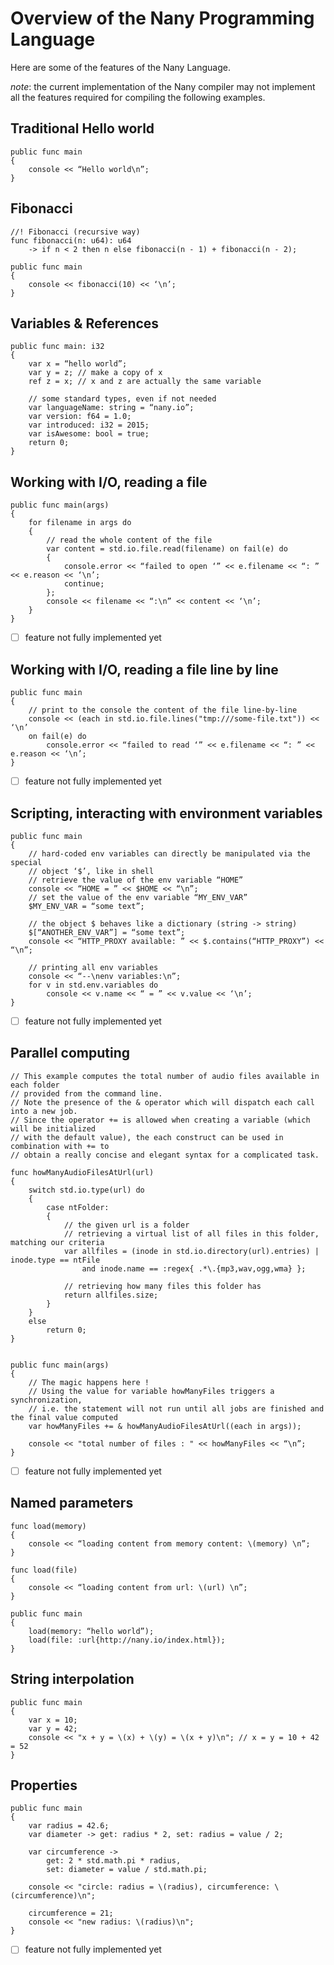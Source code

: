 Overview of the Nany Programming Language
=========================================

Here are some of the features of the Nany Language.

*note*: the current implementation of the Nany compiler may not implement all the
features required for compiling the following examples.



## Traditional Hello world

```nany
public func main
{
    console << “Hello world\n”;
}
```



## Fibonacci

```nany
//! Fibonacci (recursive way)
func fibonacci(n: u64): u64
    -> if n < 2 then n else fibonacci(n - 1) + fibonacci(n - 2);

public func main
{
    console << fibonacci(10) << ‘\n’;
}
```



## Variables & References

```nany
public func main: i32
{
    var x = “hello world”;
    var y = z; // make a copy of x
    ref z = x; // x and z are actually the same variable

    // some standard types, even if not needed
    var languageName: string = “nany.io”;
    var version: f64 = 1.0;
    var introduced: i32 = 2015;
    var isAwesome: bool = true;
    return 0;
}
```



## Working with I/O, reading a file

```nany
public func main(args)
{
    for filename in args do
    {
        // read the whole content of the file
        var content = std.io.file.read(filename) on fail(e) do
        {
            console.error << “failed to open ‘” << e.filename << “: ” << e.reason << ‘\n’;
            continue;
        };
        console << filename << “:\n” << content << ‘\n’;
    }
}
```

- [ ] feature not fully implemented yet



## Working with I/O, reading a file line by line

```nany
public func main
{
    // print to the console the content of the file line-by-line
    console << (each in std.io.file.lines("tmp:///some-file.txt")) << ‘\n’
    on fail(e) do
        console.error << “failed to read ‘” << e.filename << “: ” << e.reason << ‘\n’;
}
```
- [ ] feature not fully implemented yet



## Scripting, interacting with environment variables

```nany
public func main
{
    // hard-coded env variables can directly be manipulated via the special
    // object ‘$’, like in shell
    // retrieve the value of the env variable “HOME”
    console << “HOME = ” << $HOME << “\n”;
    // set the value of the env variable “MY_ENV_VAR”
    $MY_ENV_VAR = “some text”;

    // the object $ behaves like a dictionary (string -> string)
    $[“ANOTHER_ENV_VAR”] = “some text”;
    console << “HTTP_PROXY available: ” << $.contains(“HTTP_PROXY”) << “\n”;

    // printing all env variables
    console << “--\nenv variables:\n”;
    for v in std.env.variables do
        console << v.name << “ = ” << v.value << ‘\n’;
}
```
- [ ] feature not fully implemented yet



## Parallel computing

```nany
// This example computes the total number of audio files available in each folder
// provided from the command line.
// Note the presence of the & operator which will dispatch each call into a new job.
// Since the operator += is allowed when creating a variable (which will be initialized
// with the default value), the each construct can be used in combination with += to
// obtain a really concise and elegant syntax for a complicated task.

func howManyAudioFilesAtUrl(url)
{
	switch std.io.type(url) do
    {
        case ntFolder:
        {
            // the given url is a folder
            // retrieving a virtual list of all files in this folder, matching our criteria
            var allfiles = (inode in std.io.directory(url).entries) | inode.type == ntFile
                and inode.name == :regex{ .*\.{mp3,wav,ogg,wma} };

            // retrieving how many files this folder has
            return allfiles.size;
        }
    }
	else
		return 0;
}


public func main(args)
{
    // The magic happens here !
    // Using the value for variable howManyFiles triggers a synchronization,
    // i.e. the statement will not run until all jobs are finished and the final value computed
    var howManyFiles += & howManyAudioFilesAtUrl((each in args));

    console << "total number of files : " << howManyFiles << “\n”;
}
```
- [ ] feature not fully implemented yet



## Named parameters

```nany
func load(memory)
{
    console << “loading content from memory content: \(memory) \n”;
}

func load(file)
{
    console << “loading content from url: \(url) \n”;
}

public func main
{
    load(memory: “hello world”);
    load(file: :url{http://nany.io/index.html});
}
```



## String interpolation

```nany
public func main
{
	var x = 10;
	var y = 42;
	console << "x + y = \(x) + \(y) = \(x + y)\n"; // x = y = 10 + 42 = 52
}
```



## Properties

```nany
public func main
{
	var radius = 42.6;
	var diameter -> get: radius * 2, set: radius = value / 2;

	var circumference ->
		get: 2 * std.math.pi * radius,
		set: diameter = value / std.math.pi;

	console << "circle: radius = \(radius), circumference: \(circumference)\n";

	circumference = 21;
	console << "new radius: \(radius)\n";
}
```
- [ ] feature not fully implemented yet

